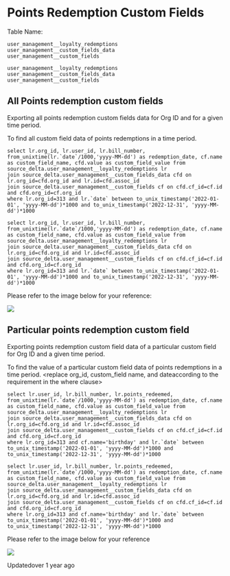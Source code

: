 # Points Redemption Custom Fields

Table Name:

```
user_management__loyalty_redemptions
user_management__custom_fields_data
user_management__custom_fields
```

```
user_management__loyalty_redemptions
user_management__custom_fields_data
user_management__custom_fields
```

## All Points redemption custom fields

Exporting all points redemption custom fields data for Org ID and for a given time period.

To find all custom field data of points redemptions in a time period. <replace org_id and dateaccording to the requirement in the where clause>

```
select lr.org_id, lr.user_id, lr.bill_number, from_unixtime(lr.`date`/1000,'yyyy-MM-dd') as redemption_date, cf.name as custom_field_name, cfd.value as custom_field_value from source_delta.user_management__loyalty_redemptions lr 
join source_delta.user_management__custom_fields_data cfd on lr.org_id=cfd.org_id and lr.id=cfd.assoc_id 
join source_delta.user_management__custom_fields cf on cfd.cf_id=cf.id and cfd.org_id=cf.org_id
where lr.org_id=313 and lr.`date` between to_unix_timestamp('2022-01-01', 'yyyy-MM-dd')*1000 and to_unix_timestamp('2022-12-31', 'yyyy-MM-dd')*1000
```

```
select lr.org_id, lr.user_id, lr.bill_number, from_unixtime(lr.`date`/1000,'yyyy-MM-dd') as redemption_date, cf.name as custom_field_name, cfd.value as custom_field_value from source_delta.user_management__loyalty_redemptions lr 
join source_delta.user_management__custom_fields_data cfd on lr.org_id=cfd.org_id and lr.id=cfd.assoc_id 
join source_delta.user_management__custom_fields cf on cfd.cf_id=cf.id and cfd.org_id=cf.org_id
where lr.org_id=313 and lr.`date` between to_unix_timestamp('2022-01-01', 'yyyy-MM-dd')*1000 and to_unix_timestamp('2022-12-31', 'yyyy-MM-dd')*1000
```

Please refer to the image below for your reference:

![](https://files.readme.io/9799ccb-image_8.png)

## Particular points redemption custom field

Exporting points redemption custom field data of a particular custom field for  Org ID and a given time period.

To find the value of a particular custom field data of points redemptions in a time period. <replace org_id, custom_field name, and dateaccording to the requirement in the where clause>

```
select lr.user_id, lr.bill_number, lr.points_redeemed, from_unixtime(lr.`date`/1000,'yyyy-MM-dd') as redemption_date, cf.name as custom_field_name, cfd.value as custom_field_value from source_delta.user_management__loyalty_redemptions lr 
join source_delta.user_management__custom_fields_data cfd on lr.org_id=cfd.org_id and lr.id=cfd.assoc_id 
join source_delta.user_management__custom_fields cf on cfd.cf_id=cf.id and cfd.org_id=cf.org_id
where lr.org_id=313 and cf.name='birthday' and lr.`date` between to_unix_timestamp('2022-01-01', 'yyyy-MM-dd')*1000 and to_unix_timestamp('2022-12-31', 'yyyy-MM-dd')*1000
```

```
select lr.user_id, lr.bill_number, lr.points_redeemed, from_unixtime(lr.`date`/1000,'yyyy-MM-dd') as redemption_date, cf.name as custom_field_name, cfd.value as custom_field_value from source_delta.user_management__loyalty_redemptions lr 
join source_delta.user_management__custom_fields_data cfd on lr.org_id=cfd.org_id and lr.id=cfd.assoc_id 
join source_delta.user_management__custom_fields cf on cfd.cf_id=cf.id and cfd.org_id=cf.org_id
where lr.org_id=313 and cf.name='birthday' and lr.`date` between to_unix_timestamp('2022-01-01', 'yyyy-MM-dd')*1000 and to_unix_timestamp('2022-12-31', 'yyyy-MM-dd')*1000
```

Please refer to the image below for your reference

![](https://files.readme.io/5aa505f-image_7.png)

Updatedover 1 year ago